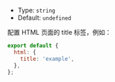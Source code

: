- Type: `string`
- Default: `undefined`

配置 HTML 页面的 title 标签，例如：

```js
export default {
  html: {
    title: 'example',
  },
};
```
